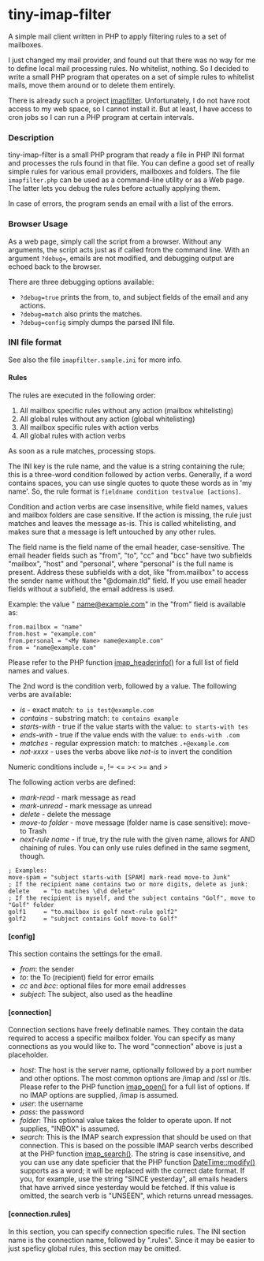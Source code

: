 # tiny-imap-filter

A simple mail client written in PHP to apply filtering rules to a set of mailboxes.

I just changed my mail provider, and found out that there was no way for me to define local mail processing rules. No whitelist, nothing. So I decided to write
a small PHP program that operates on a set of simple rules to whitelist mails, move them around or to delete them entirely.

There is already such a project [imapfilter](https://github.com/lefcha/imapfilter). Unfortunately, I do not have root access to my web space, so I cannot install it. But at least, I have access to cron jobs so I can run a PHP program at certain intervals.

### Description

tiny-imap-filter is a small PHP program that ready a file in PHP INI format and processes the ruls found in that file. You can define a good set of really simple
rules for various email providers, mailboxes and folders. The file `imapfilter.php` can be used as a command-line utility or as a Web page. The latter lets you debug the rules before actually applying them.

In case of errors, the program sends an email with a list of the errors.

### Browser Usage

As a web page, simply call the script from a browser. Without any arguments, the script acts just as if called from the command line. With an argument `?debug=`,
emails are not modified, and debugging output are echoed back to the browser.

There are three debugging options available:

- `?debug=true` prints the from, to, and subject fields of the email and any actions.
- `?debug=match` also prints the matches.
- `?debug=config` simply dumps the parsed INI file.

### INI file format

See also the file `imapfilter.sample.ini` for more info.

#### Rules
The rules are executed in the following order:
1) All mailbox specific rules without any action (mailbox whitelisting)
2) All global rules without any action (global whitelisting)
3) All mailbox specific rules with action verbs
4) All global rules with action verbs

As soon as a rule matches, processing stops.

The INI key is the rule name, and the value is a string containing the rule; this is a three-word condition followed by action verbs. Generally, if a word contains spaces, you can use single quotes to quote these words as in 'my name'. So, the rule format is `fieldname condition testvalue [actions]`.

Condition and action verbs are case insensitive, while field names, values and mailbox folders are case sensitive. If the action is missing, the rule just matches and leaves the message as-is. This is called whitelisting, and makes sure that a message is left untouched by any other rules.

The field name is the field name of the email header, case-sensitive. The email header fields such as "from", "to", "cc" and "bcc" have two subfields "mailbox", "host" and "personal", where "personal" is the full name is present. Address these subfields with a dot, like "from.mailbox" to access the sender name without the  "@domain.tld" field. If you use email header fields without a subfield, the email address is used.

Example: the value "<My Name> name@example.com" in the "from" field is available as:
```
from.mailbox = "name"
from.host = "example.com"
from.personal = "<My Name> name@example.com"
from = "name@example.com"
```
Please refer to the PHP function [imap_headerinfo()](http://php.net/manual/en/function.imap-headerinfo.php) for a full list of field names and values.

The 2nd word is the condition verb, followed by a value. The following verbs are available:

- *is* - exact match: `to is test@example.com`
- *contains* - substring match: `to contains example`
- *starts-with* - true if the value starts with the value: `to starts-with tes`
- *ends-with* - true if the value ends with the value: `to ends-with .com`
- *matches* - regular expression match: to matches `.+@example.com`
- *not-xxxx* - uses the verbs above like *not-is* to invert the condition

Numeric conditions include =, != <= >< >= and >

The following action verbs are defined:
- *mark-read* - mark message as read
- *mark-unread* - mark message as unread
- *delete* - delete the message
- *move-to folder* - move message (folder name is case sensitive): move-to Trash
- *next-rule name* - if true, try the rule with the given name, allows for AND chaining  of rules. You can only use rules defined in the same segment, though.
```
; Examples:
move-spam = "subject starts-with [SPAM] mark-read move-to Junk"
; If the recipient name contains two or more digits, delete as junk:
delete    = "to matches \d\d delete"
; If the recipient is myself, and the subject contains "Golf", move to "Golf" folder
golf1     = "to.mailbox is golf next-rule golf2"
golf2     = "subject contains Golf move-to Golf"
```
#### [config]

This section contains the settings for the email.

- *from*: the sender
- *to*: the To (recipient) field for error emails
- *cc* and *bcc*: optional files for more email addresses
- *subject*: The subject, also used as the headline

#### [connection]

Connection sections have freely definable names. They contain the data required to access a specific mailbox folder. You can specify as many connections as you would like to. The word "connection" above is just a placeholder.
- *host*: The host is the server name, optionally followed by a port number and other options. The most common options are /imap and /ssl or /tls. Please refer to the PHP function [imap_open()](http://php.net/manual/en/function.imap-open.php) for a full list of options. If no IMAP options are supplied, /imap is assumed.
- *user*: the username
- *pass*: the password
- *folder*: This optional value takes the folder to operate upon. If not supplies, "INBOX" is assumed.
- *search*: This is the IMAP search expression that should be used on that connection. This is based on the possible IMAP search verbs described at the PHP function [imap_search()](http://php.net/manual/en/function.imap-search.php). The string is case insensitive, and you can use any date speficier that the PHP function [DateTime::modify()](http://php.net/manual/en/datetime.modify.php) supports as a word; it will be replaced with the correct date format. If you, for example, use the string "SINCE yesterday", all emails headers that have arrived since yesterday would be fetched. If this value is omitted, the search verb is "UNSEEN", which returns unread messages.

#### [connection.rules]

In this section, you can specify connection specific rules. The INI section name is the connection name, followed by ".rules". Since it may be easier to just speficy global rules, this section may be omitted.
